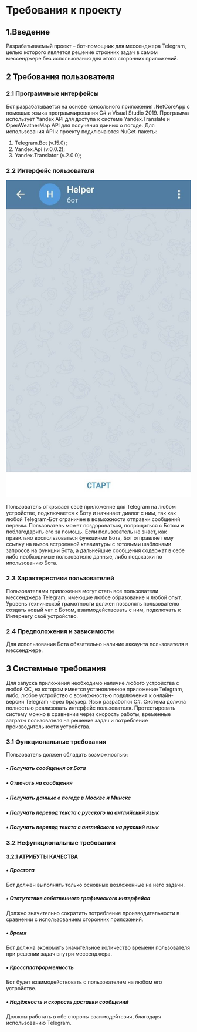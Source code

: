 # Требования к проекту
## 1.Введение
Разрабатываемый проект – бот-помощник для мессенджера Telegram, целью которого является решение стронних задач в самом мессенджере без использования для этого сторонних приложений.
## 2 Требования пользователя
### 2.1 Программные интерфейсы
Бот разрабатывается на основе консольного приложения .NetCoreApp с помощью языка программирования C# и Visual Studio 2019. Программа использует Yandex API для доступа к системе Yandex.Translate и OpenWeatherMap API для получения данных о погоде. 
Для использования API к проекту подключаются NuGet-пакеты:
1) Telegram.Bot (v.15.0);
2) Yandex.Api (v.0.0.2);
3) Yandex.Translator (v.2.0.0);
### 2.2 Интерфейс пользователя
![alt text](https://github.com/Newproject228/Telegram-Helper/blob/master/image/untitled.png)

Пользователь открывает своё приложение для Telegram на любом устройстве, подключается к Боту и начинает диалог с ним, так как любой Telegram-Бот ограничен в возможности отправки сообщений первым. Пользователь может поздороваться, попрощаться с Ботом и поблагодарить его за помощь. Если пользователь не знает, как правильно воспользоваться функциями Бота, Бот отправляет ему ссылку на вызов встроенной клавиатуры с готовыми шаблонами запросов на функции Бота, а дальнейшие сообщения содержат в себе либо необходимые пользователю данные, либо подсказки по ипользованию Бота.
### 2.3 Характеристики пользователей
Пользователями приложения могут стать все пользователи мессенджера Telegram, имеющие любое образование и любой опыт. Уровень технической грамотности должен позволять пользователю создать новый чат с Ботом, взаимодействовать с ним, подключать к Интернету своё устройство.
### 2.4 Предположения и зависимости
Для использования Бота обязательно наличие аккаунта пользователя в мессенджере.
## 3 Системные требования
Для запуска приложения необходимо наличие любого устройства с любой ОС, на котором имеется установленное приложение Telegram, либо, любое устройство с возможностью подключения к онлайн-версии Telegram через браузер.
Язык разработки C#. Система должна полностью реализовать интерфейс пользователя. Протестировать систему можно в сравнении через скорость работы, временные затраты пользователя на решение задач и потребление производительности устройства.
### 3.1 Функциональные требования
Пользователь должен обладать возможностью:
##### •	Получать сообщения от Бота
##### •	Отвечать на сообщения
##### •	Получать данные о погоде в Москве и Минске 
##### •	Получать перевод текста с русского на английский язык
##### •	Получать перевод текста с английского на русский язык

### 3.2 Нефункциональные требования
#### 3.2.1 АТРИБУТЫ КАЧЕСТВА
##### •	Простота
Бот должен выполнять только основные возложенные на него задачи.
##### •	Отстутствие собственного графического интерфейса
Должно значительно сократить потребление производительности в сравнении с использованием сторонних приложений.
##### •	Время
Бот должна экономить значительное количество времени пользователя при решении задач внутри мессенджера.
##### •	Кроссплатформенность
Бот будет взаимодействовать с пользователем на любом его устройстве.
##### •	Надёжность и скорость доставки сообщений
Должны работать в обе стороны взаимодейтсвия, благодаря использованию Telegram.

